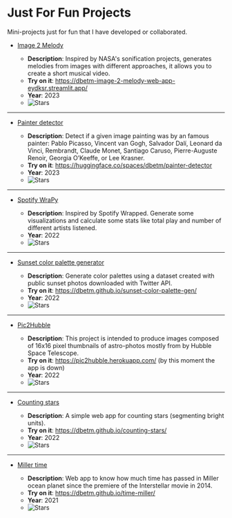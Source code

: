 # Just For Fun Projects
Mini-projects just for fun that I have developed or collaborated.

- [Image 2 Melody](https://github.com/dbetm/image-2-melody)

    - **Description**: Inspired by NASA's sonification projects, generates melodies from images with different approaches, it allows you to create a short musical video.
    - **Try on it**: https://dbetm-image-2-melody-web-app-eydksr.streamlit.app/
    - **Year**: 2023
    - ![Stars](https://img.shields.io/github/stars/dbetm/image-2-melody?color=green)
-------

- [Painter detector](https://github.com/dbetm/my-ai-history/blob/master/courses/fast.ai/practical-deep-learning-2022/02%20deployment/painting-detector)

    - **Description**: Detect if a given image painting was by an famous painter: Pablo Picasso, Vincent van Gogh, Salvador Dalí, Leonard da Vinci, Rembrandt, Claude Monet, Santiago Caruso, Pierre-Auguste Renoir, Georgia O’Keeffe, or Lee Krasner.
    - **Try on it**: https://huggingface.co/spaces/dbetm/painter-detector
    - **Year**: 2023
    - ![Stars](https://img.shields.io/github/stars/dbetm/my-ai-history?color=green)
 
-------

- [Spotify WraPy](https://github.com/dbetm/spotify-wrapy)

    - **Description**: Inspired by Spotify Wrapped. Generate some visualizations and calculate some stats like total play and number of different artists listened.
    - **Year**: 2022
    - ![Stars](https://img.shields.io/github/stars/dbetm/spotify-wrapy?color=green)
-------

- [Sunset color palette generator](https://github.com/dbetm/sunset-color-palette-gen)

    - **Description**: Generate color palettes using a dataset created with public sunset photos downloaded with Twitter API.
    - **Try on it**: https://dbetm.github.io/sunset-color-palette-gen/
    - **Year**: 2022
    - ![Stars](https://img.shields.io/github/stars/dbetm/sunset-color-palette-gen?color=green)
-------
- [Pic2Hubble](https://github.com/Wolfteinter/Pic2Hubble)

    - **Description**: This project is intended to produce images composed of 16x16 pixel thumbnails of astro-photos mostly from by Hubble Space Telescope.
    - **Try on it**: https://pic2hubble.herokuapp.com/ (by this moment the app is down)
    - **Year**: 2022
    - ![Stars](https://img.shields.io/github/stars/Wolfteinter/Pic2Hubble?color=green)
-------
- [Counting stars](https://github.com/dbetm/counting-stars)
    
    - **Description**: A simple web app for counting stars (segmenting bright units).
    - **Try on it**: https://dbetm.github.io/counting-stars/
    - **Year**: 2022
    - ![Stars](https://img.shields.io/github/stars/dbetm/counting-stars?color=green) 
-------
- [Miller time](https://github.com/dbetm/time-miller) 

    - **Description**: Web app to know how much time has passed in Miller ocean planet since the premiere of the Interstellar movie in 2014.
     - **Try on it**: https://dbetm.github.io/time-miller/
    - **Year**: 2021
    - ![Stars](https://img.shields.io/github/stars/dbetm/time-miller?color=green) 


